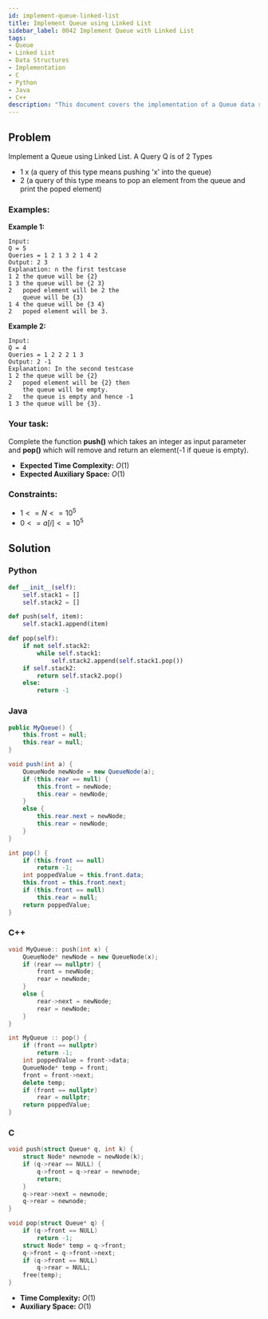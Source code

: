 ```yaml
---
id: implement-queue-linked-list
title: Implement Queue using Linked List
sidebar_label: 0042 Implement Queue with Linked List
tags:
- Queue
- Linked List
- Data Structures
- Implementation
- C
- Python
- Java
- C++
description: "This document covers the implementation of a Queue data structure using a Linked List in various programming languages."
---
```


## Problem

Implement a Queue using Linked List. 
A Query Q is of 2 Types
- 1 x   (a query of this type means  pushing 'x' into the queue)
- 2     (a query of this type means to pop an element from the queue and print the poped element)

### Examples:
**Example 1:**
```
Input:
Q = 5
Queries = 1 2 1 3 2 1 4 2
Output: 2 3
Explanation: n the first testcase
1 2 the queue will be {2}
1 3 the queue will be {2 3}
2   poped element will be 2 the
    queue will be {3}
1 4 the queue will be {3 4}
2   poped element will be 3.
```

**Example 2:**
```
Input:
Q = 4
Queries = 1 2 2 2 1 3 
Output: 2 -1
Explanation: In the second testcase 
1 2 the queue will be {2}
2   poped element will be {2} then
    the queue will be empty. 
2   the queue is empty and hence -1
1 3 the queue will be {3}.
```

### Your task:

Complete the function **push()** which takes an integer as input parameter and **pop()** which will remove and return an element(-1 if queue is empty).

- **Expected Time Complexity:** $O(1)$
- **Expected Auxiliary Space:** $O(1)$

### Constraints:

- $1<=N<=10^5$
- $0<=a[i]<=10^5$

## Solution
### Python
```python
def __init__(self):
    self.stack1 = []  
    self.stack2 = []     

def push(self, item): 
    self.stack1.append(item)

def pop(self):
    if not self.stack2:  
        while self.stack1:
            self.stack2.append(self.stack1.pop())
    if self.stack2:
        return self.stack2.pop()
    else:
        return -1
```

### Java
```java
public MyQueue() {
    this.front = null;
    this.rear = null;
}

void push(int a) {
    QueueNode newNode = new QueueNode(a);
    if (this.rear == null) {
        this.front = newNode;
        this.rear = newNode;
    } 
    else {
        this.rear.next = newNode;
        this.rear = newNode;
    }
}

int pop() {
    if (this.front == null)
        return -1; 
    int poppedValue = this.front.data;
    this.front = this.front.next;
    if (this.front == null)
        this.rear = null; 
    return poppedValue;
}
```

### C++
```cpp
void MyQueue:: push(int x) {
    QueueNode* newNode = new QueueNode(x);
    if (rear == nullptr) {
        front = newNode;
        rear = newNode;
    } 
    else {
        rear->next = newNode;
        rear = newNode;
    }
}

int MyQueue :: pop() {
    if (front == nullptr)
        return -1; 
    int poppedValue = front->data;
    QueueNode* temp = front;
    front = front->next;
    delete temp;
    if (front == nullptr)
        rear = nullptr; 
    return poppedValue;      
}
```

### C
```c
void push(struct Queue* q, int k) {
    struct Node* newnode = newNode(k);
    if (q->rear == NULL) {
        q->front = q->rear = newnode;
        return;
    }
    q->rear->next = newnode;
    q->rear = newnode;
}

void pop(struct Queue* q) {
    if (q->front == NULL)
        return -1; 
    struct Node* temp = q->front;
    q->front = q->front->next;
    if (q->front == NULL)
        q->rear = NULL;
    free(temp);
}
```

- **Time Complexity:** $O(1)$
- **Auxiliary Space:** $O(1)$
